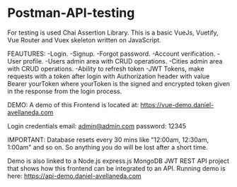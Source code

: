 # Postman-API-testing
For testing is used  Chai Assertion Library.
This is a basic VueJs, Vuetify, Vue Router and Vuex skeleton written on JavaScript.

FEAUTURES:
-Login.
-Signup.
-Forgot password.
-Account verification.
-User profile.
-Users admin area with CRUD operations.
-Cities admin area with CRUD operations.
-Ability to refresh token
-JWT Tokens, make requests with a token after login with Authorization header with value Bearer 
yourToken where yourToken is the signed and encrypted token given in the response from the login process.

DEMO:
A demo of this Frontend is located at: https://vue-demo.daniel-avellaneda.com

Login credentials
email: admin@admin.com
password: 12345

IMPORTANT: Database resets every 30 mins like "12:00am, 12:30am, 1:00am" and so on. So anything you do will be lost after a short time.

Demo is also linked to a Node.js express.js MongoDB JWT REST API project that shows how this frontend can be integrated to an API.
Running demo is here: https://api-demo.daniel-avellaneda.com
